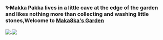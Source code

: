 
### ✨Makka Pakka lives in a little cave at the edge of the garden and likes nothing more than collecting and washing little stones,Welcome to [Maka8ka's Garden][myblog]
<a href="https://github.com/Maka8ka/github-readme-stats">
  <img align="center" src="https://github-readme-stats.vercel.app/api/pin/?username=Maka8ka&repo=github-readme-stats" />
</a>
<a href="https://github.com/Maka8ka/convoychat">
  <img align="center" src="https://github-readme-stats.vercel.app/api/pin/?username=Maka8ka&repo=convoychat" />
</a>

<!-- **Maka8ka/Maka8ka** is a ✨ _special_ ✨ repository because its `README.md` (this file) appears on your GitHub profile.

Here are some ideas to get you started:

- 🔭 I’m currently working on ...
- 🌱 I’m currently learning ...
- 👯 I’m looking to collaborate on ...
- 🤔 I’m looking for help with ...
- 💬 Ask me about ...
- 📫 How to reach me: ...
- 😄 Pronouns: ...
- ⚡ Fun fact: ...
-->
[myblog]:https://maka8ka.github.io/
